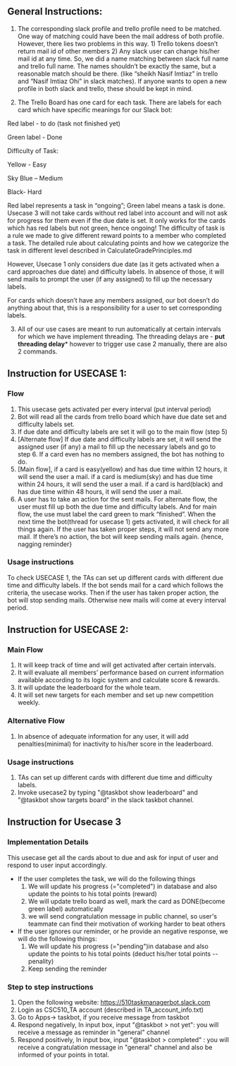 ## General Instructions:

1.	The corresponding slack profile and trello profile need to be matched. One way of matching could have been the mail address of both profile. However, there lies two problems in this way. 1) Trello tokens doesn’t return mail id of other members 2) Any slack user can change his/her mail id at any time.
So, we did a name matching between slack full name and trello full name. The names shouldn’t be exactly the same, but a reasonable match should be there. (like “sheikh Nasif Imtiaz” in trello and “Nasif Imtiaz Ohi” in slack matches).
If anyone wants to open a new profile in both slack and trello, these should be kept in mind.

2.	The Trello Board has one card for each task.  There are labels for each card which have specific meanings for our Slack bot:

Red label - to do (task not finished yet)

Green label - Done

Difficulty of Task:

Yellow - Easy

Sky Blue – Medium

Black- Hard

Red label represents a task in “ongoing”; Green label means a task is done. Usecase 3 will not take cards without red label into account and will not ask for progress for them even if the due date is set. It only works for the cards which has red labels but not green, hence ongoing! The difficulty of task is a rule we made to give different reward points to a member who completed a task. The detailed rule about calculating points and how we categorize the task in different level described in CalculateGradePrinciples.md

However, Usecase 1 only considers due date (as it gets activated when a card approaches due date) and difficulty labels. In absence of those, it will send mails to prompt the user (if any assigned) to fill up the necessary labels.

For cards which doesn’t have any members assigned, our bot doesn’t do anything about that, this is a responsibility for a user to set corresponding labels.

3.	All of our use cases are meant to run automatically at certain intervals for which we have implement threading. The threading delays are -
****put threading delay*****
however to trigger use case 2 manually, there are also 2 commands.

## Instruction for USECASE 1:

### Flow
1.	This usecase gets activated per every interval (put interval period)
2.	Bot will read all the cards from trello board which have due date set and difficulty labels set.
3.	If due date and difficulty labels are set it will go to the main flow (step 5)
4.	[Alternate flow] If due date and difficulty labels are set, it will send the assigned user (if any) a mail to fill up the necessary labels and go to step 6. If a card even has no members assigned, the bot has nothing to do.
5.	[Main flow], if a card is easy(yellow) and has due time within 12 hours, it will send the user a mail.
if a card is medium(sky) and has due time within 24 hours, it will send the user a mail.
if a card is hard(black) and has due time within 48 hours, it will send the user a mail.
6.	A user has to take an action for the sent mails. For alternate flow, the user must fill up both the due time and difficulty labels. And for main flow, the use must label the card green to mark “finished”.
When the next time the bot(thread for usecase 1) gets activated, it will check for all things again. If the user has taken proper steps, it will not send any more mail. If there’s no action, the bot will keep sending mails again. {hence, nagging reminder}

### Usage instructions
To check USECASE 1, the TAs can set up different cards with different due time and difficulty labels. If the bot sends mail for a card which follows the criteria, the usecase works. Then if the user has taken proper action, the bot will stop sending mails. Otherwise new mails will come at every interval period.

## Instruction for USECASE 2:
### Main Flow
1. It will keep track of time and will get activated after certain intervals.
2. It will evaluate all members’ performance based on current information available according to its logic system and calculate score & rewards.
3. It will update the leaderboard for the whole team.
4. It will set new targets for each member and set up new competition weekly.
### Alternative Flow
1. In absence of adequate information for any user, it will add penalties(minimal) for inactivity to his/her score in the leaderboard.

### Usage instructions
1. TAs can set up different cards with different due time and difficulty labels.
2. Invoke usecase2 by typing "@taskbot show leaderboard" and "@taskbot show targets board" in the slack taskbot channel.

## Instruction for Usecase 3
### Implementation Details
This usecase get all the cards about to due and ask for input of user and respond to user input accordingly.
* If the user completes the task, we will do the following things
     1. We will update his progress (="completed") in database and also update the points to his total points (reward)
     2. We will update trello board as well, mark the card as DONE(become green label) automatically
     3. we will send congratulation message in public channel, so user's teammate can find their motivation of working harder to beat others
* If the user ignores our reminder, or he provide an negative response,
     we will do the following things:
     1. We will update his progress (="pending")in database and also update the points to his total points (deduct his/her total points -- penality)
     2. Keep sending the reminder
### Step to step instructions
1. Open the following website: https://510taskmanagerbot.slack.com
2. Login as CSC510_TA account (described in TA_account_info.txt)
3. Go to Apps-> taskbot, if you receive message from taskbot
4. Respond negatively, In input box, input "@taskbot > not yet": you will receive a message as reminder in "general" channel
5. Respond positively, In input box, input "@taskbot > completed" : you will receive a congratulation message in "general" channel and also be informed of your points in total.
